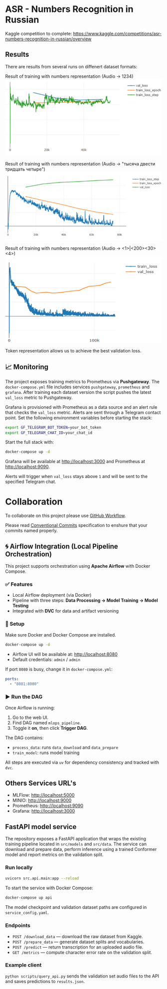 # ASR - Numbers Recognition in Russian

Kaggle competition to complete: https://www.kaggle.com/competitions/asr-numbers-recognition-in-russian/overview


## Results

There are results from several runs on diffenert dataset formats:

Result of training with numbers representation (Audio -> 1234)
![alt text](doc/imgs/Numbers%20Dataset%20Training%20losses.png)

Result of training with numbers representation (Audio -> "тысяча двести тридцать четыре")
![alt text](doc/imgs/Words%20Dataset%20Training%20losses.png)

Result of training with numbers representation (Audio -> <1>|<200><30><4>)
![alt text](doc/imgs/Tokens%20Dataset%20Training%20losses.png)

Token representation allows us to achieve the best validation loss.


## 📈 Monitoring

The project exposes training metrics to Prometheus via **Pushgateway**. The
`docker-compose.yml` file includes services `pushgateway`, `prometheus` and
`grafana`. After training each dataset version the script pushes the latest
`val_loss` metric to Pushgateway.

Grafana is provisioned with Prometheus as a data source and an alert rule that
checks the `val_loss` metric. Alerts are sent through a Telegram contact point.
Set the following environment variables before starting the stack:

```bash
export GF_TELEGRAM_BOT_TOKEN=your_bot_token
export GF_TELEGRAM_CHAT_ID=your_chat_id
```

Start the full stack with:

```bash
docker-compose up -d
```

Grafana will be available at [http://localhost:3000](http://localhost:3000) and
Prometheus at [http://localhost:9090](http://localhost:9090).

Alerts will trigger when `val_loss` stays above `1` and will be sent to the
specified Telegram chat.

# Collaboration

To collaborate on this project please use [GitHub Workflow](https://docs.github.com/en/get-started/using-github/github-flow).

Please read [Conventional Commits](https://www.conventionalcommits.org/en/v1.0.0/) specification to enshure that your commits named properly.

## 🌀 Airflow Integration (Local Pipeline Orchestration)

This project supports orchestration using **Apache Airflow** with Docker Compose.

### ✅ Features

* Local Airflow deployment (via Docker)
* Pipeline with three steps: **Data Processing → Model Training → Model Testing**
* Integrated with **DVC** for data and artifact versioning

### 🔧 Setup

Make sure Docker and Docker Compose are installed.

```bash
docker-compose up -d
```

* Airflow UI will be available at: [http://localhost:8080](http://localhost:8080)
* Default credentials: `admin` / `admin`

If port `8080` is busy, change it in `docker-compose.yml`:

```yaml
ports:
  - "8081:8080"
```

### ▶️ Run the DAG

Once Airflow is running:

1. Go to the web UI.
2. Find DAG named `mlops_pipeline`.
3. Toggle it **on**, then click **Trigger DAG**.

The DAG contains:

* `process_data`: runs `data_download` and `data_prepare`
* `train_model`: runs model training

All steps are executed via `uv` for dependency consistency and tracked with `dvc`.

## Others Services URL's

- MLFlow: [http://localhost:5000](http://localhost:5000)
- MINIO: [http://localhost:9000](http://localhost:9000)
- Prometheus: [http://localhost:9090](http://localhost:9090)
- Grafana: [http://localhost:3000](http://localhost:3000)

## FastAPI model service

The repository exposes a FastAPI application that wraps the existing training
pipeline located in `src/models` and `src/data`.  The service can download and
prepare data, perform inference using a trained Conformer model and report
metrics on the validation split.

### Run locally

```bash
uvicorn src.api.main:app --reload
```

To start the service with Docker Compose:

```bash
docker-compose up api
```

The model checkpoint and validation dataset paths are configured in
`service_config.yaml`.

### Endpoints

* `POST /download_data` &mdash; download the raw dataset from Kaggle.
* `POST /prepare_data` &mdash; generate dataset splits and vocabularies.
* `POST /predict` &mdash; return transcription for an uploaded audio file.
* `GET /metrics` &mdash; compute character error rate on the validation split.

### Example client

`python scripts/query_api.py` sends the validation set audio files to the API
and saves predictions to `results.json`.
